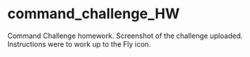 # command_challenge_HW
Command Challenge homework. Screenshot of the challenge uploaded. Instructions were to work up to the Fly icon.
